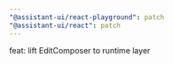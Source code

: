```yaml
---
"@assistant-ui/react-playground": patch
"@assistant-ui/react": patch
---
```


feat: lift EditComposer to runtime layer
